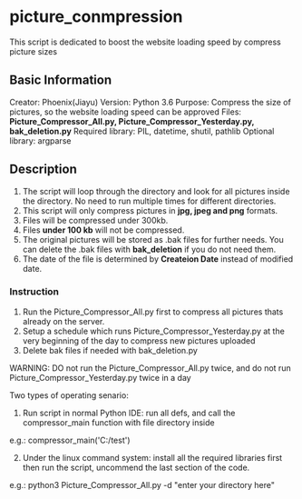 # picture_conmpression
This script is dedicated to boost the website loading speed by compress picture sizes
## Basic Information
Creator: Phoenix(Jiayu)
Version: Python 3.6
Purpose: Compress the size of pictures, so the website loading speed can be approved
Files: **Picture_Compressor_All.py, Picture_Compressor_Yesterday.py, bak_deletion.py**
Required library: PIL, datetime, shutil, pathlib
Optional library: argparse

## Description
1. The script will loop through the directory and look for all pictures inside the directory. No need to run multiple times for different directories.
2. This script will only compress pictures in **jpg, jpeg and png** formats.
3. Files will be compressed under 300kb.
4. Files **under 100 kb** will not be compressed.
5. The original pictures will be stored as .bak files for further needs. You can delete the .bak files with **bak_deletion** if you do not need them.
6. The date of the file is determined by **Createion Date** instead of modified date.

### Instruction
1. Run the Picture_Compressor_All.py first to compress all pictures thats already on the server.
2. Setup a schedule which runs Picture_Compressor_Yesterday.py at the very beginning of the day to compress new pictures uploaded
3. Delete bak files if needed with bak_deletion.py

WARNING: DO not run the Picture_Compressor_All.py twice, and do not run Picture_Compressor_Yesterday.py twice in a day

Two types of operating senario:
1. Run script in normal Python IDE: 
 run all defs, and call the compressor_main function with file directory inside
  
  e.g.: compressor_main('C:/test')


2. Under the linux command system: install all the required libraries first then run the script, uncommend the last section of the code.
  
  e.g.: python3 Picture_Compressor_All.py -d "enter your directory here"
